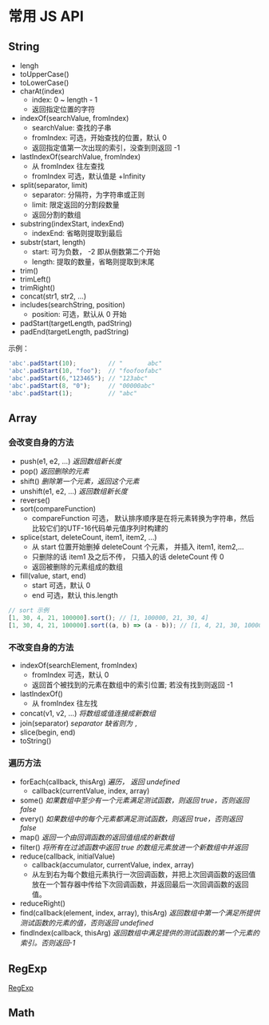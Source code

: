 # 常用 JS API

## String

* lengh
* toUpperCase()
* toLowerCase()
* charAt(index)
  * index: 0 ~ length - 1
  * 返回指定位置的字符
* indexOf(searchValue, fromIndex)
  * searchValue: 查找的子串
  * fromIndex: 可选，开始查找的位置，默认 0
  * 返回指定值第一次出现的索引，没查到则返回 -1
* lastIndexOf(searchValue, fromIndex)
  * 从 fromIndex 往左查找
  * fromIndex 可选，默认值是 +Infinity
* split(separator, limit)
  * separator: 分隔符，为字符串或正则
  * limit: 限定返回的分割段数量
  * 返回分割的数组
* substring(indexStart, indexEnd)
  * indexEnd: 省略则提取到最后
* substr(start, length)
  * start: 可为负数， -2 即从倒数第二个开始
  * length: 提取的数量，省略则提取到末尾
* trim()
* trimLeft()
* trimRight()
* concat(str1, str2, ...)
* includes(searchString, position)
  * position: 可选，默认从 0 开始
* padStart(targetLength, padString)
* padEnd(targetLength, padString)

示例：
```js
'abc'.padStart(10);         // "       abc"
'abc'.padStart(10, "foo");  // "foofoofabc"
'abc'.padStart(6,"123465"); // "123abc"
'abc'.padStart(8, "0");     // "00000abc"
'abc'.padStart(1);          // "abc"
```


## Array

### 会改变自身的方法

* push(e1, e2, ...)   *返回数组新长度*
* pop()    *返回删除的元素*
* shift()   *删除第一个元素，返回这个元素*
* unshift(e1, e2, ...)   *返回数组新长度*
* reverse()
* sort(compareFunction)
  * compareFunction 可选， 默认排序顺序是在将元素转换为字符串，然后比较它们的UTF-16代码单元值序列时构建的
* splice(start, deleteCount, item1, item2, ...)
  * 从 start 位置开始删掉 deleteCount 个元素， 并插入 item1, item2,...
  * 只删除的话 item1 及之后不传， 只插入的话 deleteCount 传 0
  * 返回被删除的元素组成的数组
* fill(value, start, end)
  * start 可选，默认 0
  * end 可选，默认 this.length

```js
// sort 示例
[1, 30, 4, 21, 100000].sort(); // [1, 100000, 21, 30, 4]
[1, 30, 4, 21, 100000].sort((a, b) => (a - b)); // [1, 4, 21, 30, 100000]
```

### 不改变自身的方法

* indexOf(searchElement, fromIndex)
  * fromIndex 可选，默认 0
  * 返回首个被找到的元素在数组中的索引位置; 若没有找到则返回 -1
* lastIndexOf()
  * 从 fromIndex 往左找
* concat(v1, v2, ...)   *将数组或值连接成新数组*
* join(separator)   *separator 缺省则为 `,`*
* slice(begin, end)
* toString()


### 遍历方法

* forEach(callback, thisArg)   *遍历， 返回 undefined*
  * callback(currentValue, index, array)
* some()   *如果数组中至少有一个元素满足测试函数，则返回 true，否则返回 false*
* every()   *如果数组中的每个元素都满足测试函数，则返回 true，否则返回 false*
* map()   *返回一个由回调函数的返回值组成的新数组*
* filter()   *将所有在过滤函数中返回 true 的数组元素放进一个新数组中并返回*
* reduce(callback, initialValue)
  * callback(accumulator, currentValue, index, array)
  * 从左到右为每个数组元素执行一次回调函数，并把上次回调函数的返回值放在一个暂存器中传给下次回调函数，并返回最后一次回调函数的返回值。
* reduceRight()
* find(callback(element, index, array), thisArg)   *返回数组中第一个满足所提供测试函数的元素的值，否则返回 undefined*
* findIndex(callback, thisArg)  *返回数组中满足提供的测试函数的第一个元素的索引。否则返回-1*


## RegExp

[RegExp](https://shenxinle.github.io/jekyll/update/2015/03/11/RegExp-in-JavaScript)

## Math

